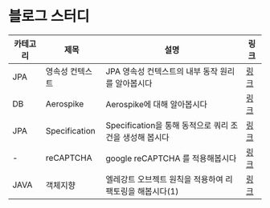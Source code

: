 # 블로그 스터디

|카테고리|제목|설명|링크|
|---|---|---|---|
|JPA|영속성 컨텍스트|JPA 영속성 컨텍스트의 내부 동작 원리를 알아봅시다|[링크](https://www.notion.so/dapper-naranja-75b/1-JPA-89bda919fdbb4238a1ffb3b9852d4b48)|
|DB|Aerospike|Aerospike에 대해 알아봅시다|[링크](https://dapper-naranja-75b.notion.site/2-Aerospike-2f6403db71c14a91bf730ff370aa8baf)|
|JPA|Specification|Specification을 통해 동적으로 쿼리 조건을 생성해 봅시다 |[링크](https://dapper-naranja-75b.notion.site/3-Spring-JPA-Specification-178e61c319d443648edaa0b1e4a83bd8)|
|-|reCAPTCHA|google reCAPTCHA 를 적용해봅시다 |[링크](https://www.notion.so/dapper-naranja-75b/4-e2f85446e59a4536bf604e2cae61cdbd)|
|JAVA|객체지향|엘레강트 오브젝트 원칙을 적용하여 리팩토링을 해봅시다(1) |[링크](https://dapper-naranja-75b.notion.site/1-657b09f40a544cb7997fc8bb0fc448ea)|

